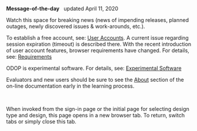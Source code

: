 **Message-of-the-day** &nbsp; updated April 11, 2020   

Watch this space for breaking news 
(news of impending releases, planned outages, newly discovered issues & work-arounds, etc.). 

To establish a free account, see: [User Accounts](userAccounts). 
A current issue regarding session expiration (timeout) is described there. 
With the recent introduction of user account features, browser requirements have changed. 
For details, see: [Requirements](requirements)  

ODOP is experimental software. 
For details, see: [Experimental Software](experimental)   

Evaluators and new users should be sure to see the [About](../About) section 
of the on-line documentation early in the learning process.   

&nbsp;

When invoked from the sign-in page or the initial page for selecting design type and design, 
this page opens in a new browser tab.
To return, switch tabs or simply close this tab.
 